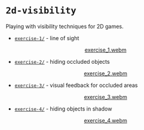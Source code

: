 # `2d-visibility`

Playing with visibility techniques for 2D games.

* [`exercise-1/`](./exercise-1/index.md) - line of sight

  
  <div align="center">

  <!-- ./videos/exercise_1.webm -->
  [exercise_1.webm](https://github.com/LightAndLight/boxybox/assets/2536121/50d39e94-869d-491f-9d08-ffb9fcd5f04f)

  </div>

* [`exercise-2/`](./exercise-2/index.md) - hiding occluded objects
  
  <div align="center">

  <!-- ./videos/exercise_2 -->
  [exercise_2.webm](https://github.com/LightAndLight/boxybox/assets/2536121/361a4215-707f-43b0-acf6-57c931f4b43a)

  </div>

* [`exercise-3/`](./exercise-3/index.md) - visual feedback for occluded areas
  
  <div align="center">

  <!-- ./videos/exercise_3.webm -->
  [exercise_3.webm](https://github.com/LightAndLight/boxybox/assets/2536121/f8f61d78-db72-4938-b1c7-6ad6950da581)

  </div>

* [`exercise-4/`](./exercise-4/index.md) - hiding objects in shadow
  
  <div align="center">

  <!-- ./videos/exercise_4.webm -->
  [exercise_4.webm](https://github.com/LightAndLight/boxybox/assets/2536121/20cb88d8-44de-48a6-b98f-4616c718883c)

  </div>